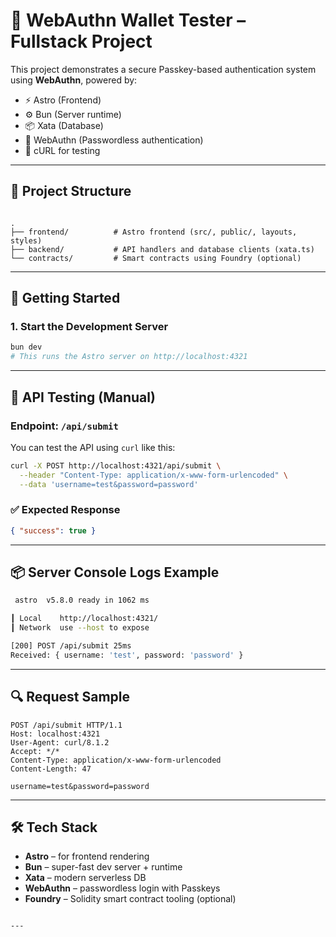 # 🔐 WebAuthn Wallet Tester – Fullstack Project

This project demonstrates a secure Passkey-based authentication system using **WebAuthn**, powered by:

- ⚡️ Astro (Frontend)
- ⚙️ Bun (Server runtime)
- 📦 Xata (Database)
- 🧠 WebAuthn (Passwordless authentication)
- 🧪 cURL for testing

---

## 📁 Project Structure

```

.
├── frontend/          # Astro frontend (src/, public/, layouts, styles)
├── backend/           # API handlers and database clients (xata.ts)
└── contracts/         # Smart contracts using Foundry (optional)

```

---

## 🚀 Getting Started

### 1. Start the Development Server

```bash
bun dev
# This runs the Astro server on http://localhost:4321
```

---

## 🧪 API Testing (Manual)

### Endpoint: `/api/submit`

You can test the API using `curl` like this:

```bash
curl -X POST http://localhost:4321/api/submit \
  --header "Content-Type: application/x-www-form-urlencoded" \
  --data 'username=test&password=password'
```

### ✅ Expected Response

```json
{ "success": true }
```

---

## 📦 Server Console Logs Example

```bash
 astro  v5.8.0 ready in 1062 ms

┃ Local    http://localhost:4321/
┃ Network  use --host to expose

[200] POST /api/submit 25ms
Received: { username: 'test', password: 'password' }
```

---

## 🔍 Request Sample

```http
POST /api/submit HTTP/1.1
Host: localhost:4321
User-Agent: curl/8.1.2
Accept: */*
Content-Type: application/x-www-form-urlencoded
Content-Length: 47

username=test&password=password
```

---

## 🛠 Tech Stack

- **Astro** – for frontend rendering
- **Bun** – super-fast dev server + runtime
- **Xata** – modern serverless DB
- **WebAuthn** – passwordless login with Passkeys
- **Foundry** – Solidity smart contract tooling (optional)

```

---

```
